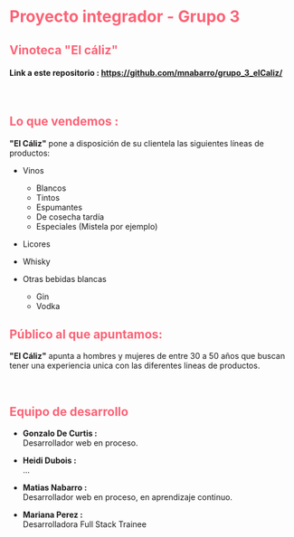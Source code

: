 # <span style="color: #FB6376">Proyecto integrador - Grupo 3</span> 

## <span style="color: #FB6376"> Vinoteca "El cáliz" </span>


#### Link a este repositorio : https://github.com/mnabarro/grupo_3_elCaliz/
<br>

## <span style="color: #FB6376">Lo que vendemos :</span>
 
 **"El Cáliz"** pone a disposición de su clientela las siguientes líneas de productos:
 
 * Vinos
    * Blancos
    * Tintos
    * Espumantes
    * De cosecha tardía
    * Especiales (Mistela por ejemplo)

* Licores

* Whisky

* Otras bebidas blancas
    * Gin
    * Vodka
    
## <span style="color: #FB6376">Público al que apuntamos:</span>

**"El Cáliz"** apunta a hombres y mujeres de entre 30 a 50 años que buscan tener una experiencia unica con las diferentes lineas de productos.

<br>

## <span style="color: #FB6376">Equipo de desarrollo</span>

* **Gonzalo De Curtis :**
    <br>Desarrollador web en proceso.

* **Heidi Dubois :**
    <br>...

* **Matias Nabarro :**
   <br> Desarrollador web en proceso, en aprendizaje continuo.

* **Mariana Perez :**
    <br>Desarrolladora Full Stack Trainee
